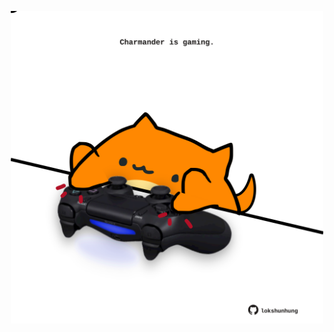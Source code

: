 <!-- built at 06/10/2024, 10:00:40 UTC -->
<p align="center">
  <img width="500" height="500" src="./ReadmeImage.svg">
</p>
